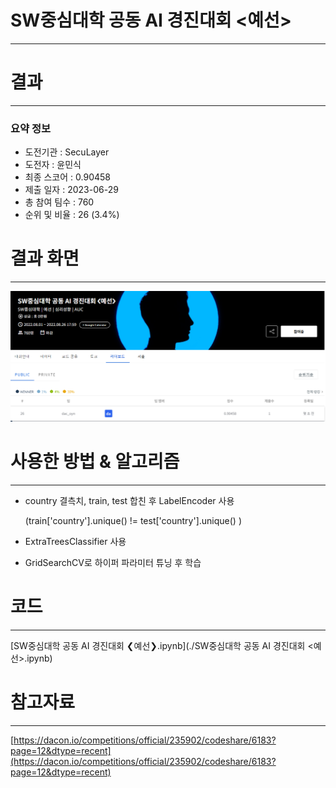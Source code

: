# SW중심대학 공동 AI 경진대회 <예선>
-----------------------------------
# 결과
-----------------------------------
### 요약 정보
  * 도전기관 : SecuLayer
  * 도전자 : 윤민식
  * 최종 스코어 : 0.90458
  * 제출 일자 : 2023-06-29
  * 총 참여 팀수 : 760
  * 순위 및 비율 : 26 (3.4%)
# 결과 화면
-----------------------------------
![rank](./img/rank.PNG)
# 사용한 방법 & 알고리즘
----------------------------------
  * country 결측치, train, test 합친 후 LabelEncoder 사용

     (train['country'].unique() != test['country'].unique() )
  * ExtraTreesClassifier 사용
  * GridSearchCV로 하이퍼 파라미터 튜닝 후 학습
# 코드
----------------------------------
[SW중심대학 공동 AI 경진대회 ❮예선❯.ipynb](./SW중심대학 공동 AI 경진대회 <예선>.ipynb)
# 참고자료
----------------------------------
[https://dacon.io/competitions/official/235902/codeshare/6183?page=12&dtype=recent](https://dacon.io/competitions/official/235902/codeshare/6183?page=12&dtype=recent)

